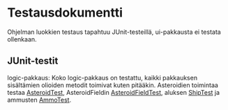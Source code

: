 # Testausdokumentti
Ohjelman luokkien testaus tapahtuu JUnit-testeillä, ui-pakkausta ei testata ollenkaan.

## JUnit-testit
logic-pakkaus: Koko logic-pakkaus on testattu, kaikki pakkauksen sisältämien olioiden metodit toimivat kuten pitääkin.
Asteroidien toimintaa testaa [AsteroidTest](https://github.com/mancato/otm-harjoitustyo/blob/master/src/test/java/logictest/AsteroidTest.java), 
AsteroidFieldin [AsteroidFieldTest](https://github.com/mancato/otm-harjoitustyo/blob/master/src/test/java/logictest/AsteroidFieldTest.java),
aluksen [ShipTest](https://github.com/mancato/otm-harjoitustyo/blob/master/src/test/java/logictest/ShipTest.java) ja 
ammusten [AmmoTest](https://github.com/mancato/otm-harjoitustyo/blob/master/src/test/java/logictest/AmmoTest.java).
